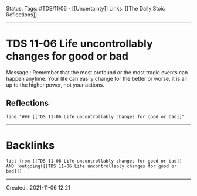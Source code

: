 
Status:
Tags: #TDS/11/06 - [[Uncertainty]]
Links: [[The Daily Stoic Reflections]]
___
# TDS 11-06 Life uncontrollably changes for good or bad
Message:: Remember that the most profound or the most tragic events can happen anytime. Your life can easily change for the better or worse, it is all up to the higher power, not your actions.

## Reflections
 ```query
line:"### [[TDS 11-06 Life uncontrollably changes for good or bad]]"
```
___
# Backlinks
```dataview
list from [[TDS 11-06 Life uncontrollably changes for good or bad]] AND !outgoing([[TDS 11-06 Life uncontrollably changes for good or bad]])
```
___

Created:: 2021-11-06 12:21

